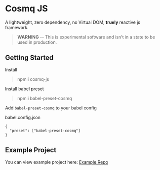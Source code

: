 # Cosmq JS

A lightweight, zero dependency, no Virtual DOM, **truely** reactive js framework.

> **WARNING** -- This is experimental software and isn't in a state to be used in production.

## Getting Started

Install
>  npm i cosmq-js

Install babel preset
> npm i babel-preset-cosmq

Add `babel-preset-cosmq` to your babel config 

babel.config.json
```
{
  "preset": ["babel-preset-cosmq"]
}
```

## Example Project

You can view example project here: <a href="https://github.com/DDinenno/cosmq-js-example">Example Repo</a>